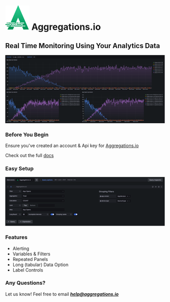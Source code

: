 # ![logo](https://github.com/aggregations-io/grafana-plugin/blob/880c5971ae36edfe6cfef386bf85892e7d025273/src/img/logo.svg) Aggregations.io

## Real Time Monitoring Using Your Analytics Data

![charts](https://github.com/aggregations-io/grafana-plugin/blob/880c5971ae36edfe6cfef386bf85892e7d025273/src/img/charts.png)

### Before You Begin

Ensure you've created an account & Api key for [Aggregations.io](https://app.aggregations.io)

Check out the full [docs](https://aggregations.io/docs/metrics/grafana/)

### Easy Setup

![filter-setup](https://github.com/aggregations-io/grafana-plugin/blob/880c5971ae36edfe6cfef386bf85892e7d025273/src/img/filter-setup.png)

### Features

- Alerting
- Variables & Filters
- Repeated Panels
- Long (tabular) Data Option
- Label Controls

### Any Questions?

Let us know! Feel free to email ***help@aggregations.io***
